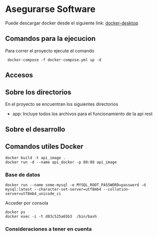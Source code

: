 # Asegurarse Software

Puede descargar docker desde el siguiente link: [docker-desktop](https://www.docker.com/products/docker-desktop/)

## Comandos para la ejecucion

Para correr el proyecto ejecute el comando

```shell
 docker-compose -f docker-compose.yml up -d 
```

## Accesos

## Sobre los directorios

En el proyecto se encuentran los siguientes directorios

- app: Incluye todos los archivos para el funcionamiento de la api rest 

## Sobre el desarrollo

## Comandos utiles Docker

```shell
docker build -t api_image .
docker run -d --name api_docker -p 80:80 api_image
```

### Base de datos

```shell
docker run --name some-mysql -e MYSQL_ROOT_PASSWORD=password -d mysql:latest --character-set-server=utf8mb4 --collation-server=utf8mb4_unicode_ci
```

Acceder por consola

```shell
docker ps
docker exec -i -t d83c525a65b3  /bin/bash
```

### Consideraciones a tener en cuenta
